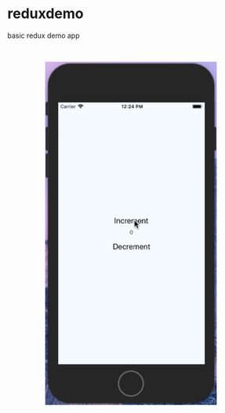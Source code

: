 # reduxdemo
basic redux demo app


<br/>

<p align="center">
  <img src="https://raw.githubusercontent.com/amitrai98/reduxdemo/master/redux_demo.gif?raw=true" width="350"/>
</p>

